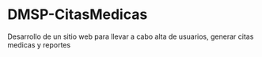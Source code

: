 # DMSP-CitasMedicas
Desarrollo de un sitio web para llevar a cabo alta de usuarios, generar citas medicas y reportes
